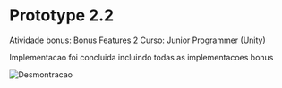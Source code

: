 # Prototype 2.2

Atividade bonus: Bonus Features 2
Curso: Junior Programmer (Unity)

Implementacao foi concluida incluindo todas as implementacoes bonus

![Desmontracao](Demonstration.gif)